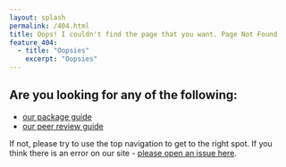 ```yaml
---
layout: splash
permalink: /404.html
title: Oops! I couldn't find the page that you want. Page Not Found
feature_404:
  - title: "Oopsies"
    excerpt: "Oopsies"
---
```


## Are you looking for any of the following:

* [our package guide](https://www.pyopensci.org/python-package-guide)
* [our peer review guide](https://www.pyopensci.org/peer-review-guide)

If not, please try to use the top navigation to get to the right spot.
If you think there is an error on our site - [please open an issue here](https://github.com/pyOpenSci/pyopensci.github.io/issues).
